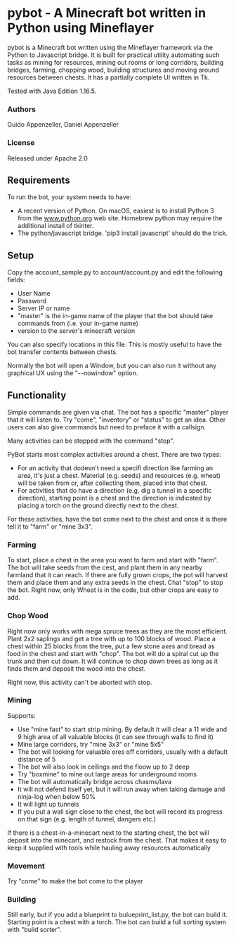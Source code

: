 # pybot - A Minecraft bot written in Python using Mineflayer

pybot is a Minecraft bot written using the Mineflayer framework via the Python to Javascript bridge. It is built for practical utility automating such tasks as mining for resources, mining out rooms or long corridors, building bridges, farming, chopping wood, building structures and moving around resources between chests. It has a partially complete UI written in Tk.

Tested with Java Edition 1.16.5.

### Authors

Guido Appenzeller, Daniel Appenzeller

### License

Released under Apache 2.0

## Requirements

To run the bot, your system needs to have:
- A recent version of Python. On macOS, easiest is to install Python 3 from the www.python.org web site. Homebrew python may require the additional install of tkinter.
- The python/javascript bridge. 'pip3 install javascript' should do the trick.

## Setup

Copy the account_sample.py to account/account.py and edit the following fields:
- User Name
- Password
- Server IP or name
- "master" is the in-game name of the player that the bot should take commands from (i.e. your in-game name)
- version to the server's minecraft version

You can also specify locations in this file. This is mostly useful to have the bot transfer contents between chests.

Normally the bot will open a Window, but you can also run it without any graphical UX using the "--nowindow" option.

## Functionality

Simple commands are given via chat. The bot has a specific "master" player that it will listen to. Try "come", "inventory" or "status" to get an idea. Other users can also give commands but need to preface it with a callsign.

Many activities can be stopped with the command "stop". 

PyBot starts most complex activities around a chest. There are two types:
- For an activity that dodesn't need a specifi direction like farming an area, it's just a chest. Material (e.g. seeds) and resources (e.g. wheat) will be taken from or, after collecting them, placed into that chest.
- For activities that do have a direction (e.g. dig a tunnel in a specific direction), starting point is a chest and the direction is indicated by placing a torch on the ground directly next to the chest. 

For these activities, have the bot come next to the chest and once it is there tell it to "farm" or "mine 3x3".

### Farming

To start, place a chest in the area you want to farm and start with "farm". The bot will take seeds from the cest, and plant them in any nearby farmland that it can reach. If there are fully grown crops, the pot will harvest them and place them and any extra seeds in the chest. Chat "stop" to stop the bot. Right now, only Wheat is in the code, but other crops are easy to add.

### Chop Wood

Right now only works with mega spruce trees as they are the most efficient. Plant 2x2 saplings and get a tree with up to 100 blocks of wood. Place a chest within 25 blocks from the tree, put a few stone axes and bread as food in the chest and start with "chop". The bot will do a spiral cut up the trunk and then cut down. It will continue to chop down trees as long as it finds them and deposit the wood into the chest.

Right now, this activity can't be aborted with stop.

### Mining

Supports:
- Use "mine fast" to start strip mining. By default it will clear a 11 wide and 9 high area of all valuable blocks (it can see through walls to find it)
- Mine large corridors, try "mine 3x3" or "mine 5x5"
- The bot will looking for valuable ores off corridors, usually with a default distance of 5
- The bot will also look in ceilings and the floow up to 2 deep
- Try "boxmine" to mine out large areas for underground rooms
- The bot will automatically bridge across chasms/lava
- It will not defend itself yet, but it will run away when taking damage and ninja-log when below 50%
- It will light up tunnels
- If you put a wall sign close to the chest, the bot will record its progress on that sign (e.g. length of tunnel, dangers etc.)

If there is a chest-in-a-minecart next to the starting chest, the bot will deposit into the minecart, and restock from the chest. That makes it easy to keep it supplied with tools while hauling away resources automatically

### Movement

Try "come" to make the bot come to the player

### Building

Still early, but if you add a blueprint to bulueprint_list.py, the bot can build it. Starting point is a chest with a torch. The bot can build a full sorting system with "build sorter".
